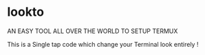 # lookto
AN EASY TOOL ALL OVER THE WORLD TO SETUP TERMUX

This is a Single tap code which change your Terminal look entirely !
